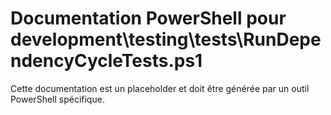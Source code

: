 # Documentation PowerShell pour development\testing\tests\RunDependencyCycleTests.ps1

Cette documentation est un placeholder et doit être générée par un outil PowerShell spécifique.
